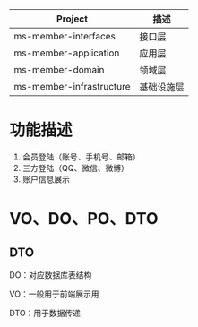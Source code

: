 |Project|描述|
|---|---|
|ms-member-interfaces|接口层|
|ms-member-application|应用层|
|ms-member-domain|领域层|
|ms-member-infrastructure|基础设施层|

# 功能描述

1. 会员登陆（账号、手机号、邮箱）
2. 三方登陆（QQ、微信、微博）
3. 账户信息展示

# VO、DO、PO、DTO

## DTO

DO：对应数据库表结构

VO：一般用于前端展示用

DTO：用于数据传递
